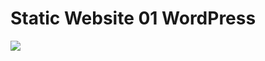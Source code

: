# Static Website 01 WordPress

![](https://github.com/jessejayjustin/race-online-limited-website-wp/blob/master/e-race-net-bd.jpg)
